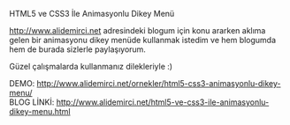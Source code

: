 HTML5 ve CSS3 İle Animasyonlu Dikey Menü

http://www.alidemirci.net adresindeki blogum için konu ararken aklıma gelen bir animasyonu dikey menüde kullanmak istedim ve hem blogumda hem de burada sizlerle paylaşıyorum.

Güzel çalışmalarda kullanmanız dilekleriyle :)

DEMO: http://www.alidemirci.net/ornekler/html5-css3-animasyonlu-dikey-menu/
<br />BLOG LİNKİ: http://www.alidemirci.net/html5-ve-css3-ile-animasyonlu-dikey-menu.html
